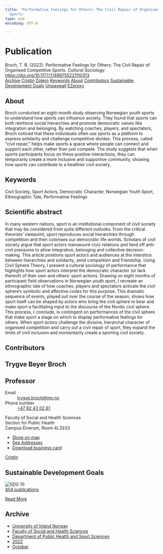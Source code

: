 ```yaml
---
title: 'Performative Feelings for Others: The Civil Repair of Organised Competitive
  Sports'
type: pub
encoding: UTF-8

---
```

<h1>Publication</h1>
<article id="csl-bib-container-VPXAK7M7" class="csl-bib-container">
  <div class="csl-bib-body"> <div class="csl-entry">Broch, T. B. (2022). Performative Feelings for Others: The Civil Repair of Organised Competitive Sports. <i>Cultural Sociology</i>. <a href="https://doi.org/10.1177/17499755221110313">https://doi.org/10.1177/17499755221110313</a></div> </div>
  <div class="csl-bib-buttons">
    <a href="#taxonomy-article-VPXAK7M7" alt="archive" class="csl-bib-button">Archive</a>
    <a href="https://app.cristin.no/results/show.jsf?id=2062260" alt="Cristin" class="csl-bib-button">Cristin</a>
    <a href="http://zotero.org/groups/5881554/items/VPXAK7M7" alt="Zotero" class="csl-bib-button">Zotero</a>
    <a href="#keywords-article-VPXAK7M7" alt="keywords" class="csl-bib-button">Keywords</a>
    <a href="#about-article-VPXAK7M7" alt="about_pub" class="csl-bib-button">About</a>
    <a href="#contributors-article-VPXAK7M7" alt="contributors" class="csl-bib-button">Contributors</a>
    <a href="#sdg-article-VPXAK7M7" alt="sdg" class="csl-bib-button">Sustainable Development Goals</a>
    <a href="https://doi.org/10.1177/17499755221110313" alt="Unpaywall" class="csl-bib-button">Unpaywall</a>
    <a href="https://doi.org/10.1177/17499755221110313" alt="EZproxy" class="csl-bib-button">EZproxy</a>
  </div>
  <div id="csl-bib-meta-container-VPXAK7M7"></div>
</article>
<div id="csl-bib-meta-VPXAK7M7" class="csl-bib-meta">
  <article id="about-article-VPXAK7M7" class="about_pub-article">
    <h1>About</h1>
    Broch conducted an eight-month study observing Norwegian youth sports to understand how sports can influence society. They found that sports can both reinforce social hierarchies and promote democratic values like integration and belonging. By watching coaches, players, and spectators, Broch noticed that these individuals often use sports as a platform to express solidarity and challenge competitive divides. This process, called "civil repair," helps make sports a space where people can connect and support each other, rather than just compete. The study suggests that when sports participants focus on these positive interactions, they can temporarily create a more inclusive and supportive community, showing how sports can contribute to a healthier civil society.
  </article>
  <article id="keywords-article-VPXAK7M7" class="keywords-article">
    <h1>Keywords</h1>
    Civil Society, Sport Actors, Democratic Character, Norwegian Youth Sport, Ethnographic Tale, Performative Feelings
  </article>
  <article id="abstract-article-VPXAK7M7" class="abstract-article">
    <h1>Scientific abstract</h1>
    In many western nations, sport is an institutional component of civil society that may be considered from quite different outlooks. From the critical theorists’ viewpoint, sport reproduces social hierarchies through competition and then colonises our democratic life worlds. Scholars of civil society argue that sport actors manoeuvre civic relations and fend off anti-civil pressures to allow integration, belonging and collective decision-making. This article positions sport actors and audiences at the interstice between hierarchies and solidarity, amid competition and friendship. Using Civil Sphere Theory, I present a cultural sociology of performance that highlights how sport actors interpret the democratic character (or lack thereof) of their own and others’ sport 
actions. Drawing on eight months of participant field observations in Norwegian youth sport, I recreate an ethnographic tale of how coaches, players and spectators activate the civil sphere’s symbolic and affective codes for this purpose. This dramatic sequence of events, played out over the course of the season, shows how sport itself can be shaped by actors who bring the civil sphere to bear and make sport a facilitating input to the discourse of the Nordic civil sphere. This process, I conclude, is contingent on performances of the civil sphere that make sport a stage 
on which to display performative feelings for others. When sport actors challenge the divisive, hierarchal character of organised competition and carry out a civil repair of sport, they expand the limits of civil inclusion and momentarily create a sporting civil society.
  </article>
  <article id="contributors-article-VPXAK7M7" class="contributors-article">
    <h1>Contributors</h1>
    <div class="personas"> <div class="vrtx-hinn-person-card"> <div class="photo"> <i class="lar la-user-circle missing-person"></i> </div> <div class="info"> <hgroup><h1>Trygve Beyer Broch</h1> <h2>Professor</h2> </hgroup><dl> <dt>Email</dt> <dd> <a href="mailto:trygve.broch@inn.no">trygve.broch@inn.no</a> </dd> <dt>Phone number</dt> <dd><a href="tel:+4762430261"> +47 62 43 02 61 </a></dd> </dl> <p> Faculty of Social and Health Sciences<br> Section for Public Health<br> Campus Elverum, Room 4L3333 </p> <ul class="vrtx-hinn-links"> <li><a href="https://www.google.com/maps?q=60.88177,11.53669">Show on map</a></li> <li><a href="https://www.inn.no/english/find-an-employee/trygve-broch.html#vrtx-hinn-addresses">See Addresses</a></li> <li><a href="https://www.inn.no/english/find-an-employee/trygve-broch.html?vrtx=vcf">Download business card</a></li> </ul> </div> </div> <a href="https://app.cristin.no/persons/show.jsf?id=328623" alt="Cristin URL" class="personas-cristin">Cristin</a> </div>
  </article>
  <article id="sdg-article-VPXAK7M7" class="sdg-article">
    <h1>Sustainable Development Goals</h1>
    <div class="sdg-container"><div id="sdg10" class="sdg">
        <img src="{{< params subfolder >}}images/sdg/sdg10_en.png" class="image" alt="SDG 10">
        <div class="sdg-overlay">
          <a href="{{< params subfolder >}}en/archive/?sdg=10#archive" class="sdg-publication-count"><span>404</span> publications</a>
          <p><a href="https://sdgs.un.org/goals/goal10" class="sdg-read-more">Read More</a></p>
        </div>
      </div></div>
  </article>
  <article id="taxonomy-article-VPXAK7M7" class="taxonomy-article">
    <h1>Archive</h1>
    <ul>
      <li><a href="{{< params subfolder >}}en/archive/?key=3DCRN523">University of Inland Norway</a></li>
      <li><a href="{{< params subfolder >}}en/archive/?key=IDKFS3MX">Faculty of Social and Health Sciences</a></li>
      <li><a href="{{< params subfolder >}}en/archive/?key=FJXE3Z8X">Department of Public Health and Sport Sciences</a></li>
      <li><a href="{{< params subfolder >}}en/archive/?key=P2L6JC54">2022</a></li>
      <li><a href="{{< params subfolder >}}en/archive/?key=X742Q3P9">October</a></li>
    </ul>
  </article>
</div>
